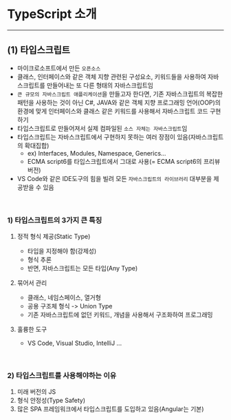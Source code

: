 # TypeScript 소개

---

## (1) 타입스크립트

- 마이크로소프트에서 만든 `오픈소스`
- 클래스, 인터페이스와 같은 객체 지향 관련된 구성요소, 키워드들을 사용하여 자바스크립트를 만들어내는 또 다른 형태의 자바스크립트임
- `큰 규모의 자바스크립트 애플리케이션`을 만들고자 한다면, 기존 자바스크립트의 복잡한 패턴을 사용하는 것이 아닌 C#, JAVA와 같은 객체 지향 프로그래밍 언어(OOP)의 환경에 맞게 인터페이스와 클래스 같은 키워드를 사용해서 자바스크립트 코드 구현하기
- 타입스크립트로 만들어져서 실제 컴파일된 `소스 자체는 자바스크립트`임
- 타입스크립트는 자바스크립트에서 구현하지 못하는 여러 장점이 있음(자바스크립트의 확대집합)
  - ex) Interfaces, Modules, Namespace, Generics...
  - ECMA script6를 타입스크립트에서 그대로 사용(= ECMA script6의 프리뷰 버전)
- VS Code와 같은 IDE도구의 힘을 빌려 모든 `자바스크립트의 라이브러리` 대부분을 제공받을 수 있음

<br>

### **1) 타입스크립트의 3가지 큰 특징**

1) 정적 형식 제공(Static Type)
   - 타입을 지정해야 함(강제성)
   - 형식 추론
   - 반면, 자바스크립트는 모든 타입(Any Type)

2) 묶어서 관리
   - 클래스, 네임스페이스, 열거형
   - 공용 구조체 형식 -> Union Type
   - 기존 자바스크립트에 없던 키워드, 개념을 사용해서 구조화하여 프로그래밍
3) 훌륭한 도구
    - VS Code, Visual Studio, IntelliJ ...

<br>

### **2) 타입스크립트를 사용해야하는 이유**

1) 미래 버전의 JS
2) 형식 안정성(Type Safety)
3) 많은 SPA 프레임워크에서 타입스크립트를 도입하고 있음(Angular는 기본)